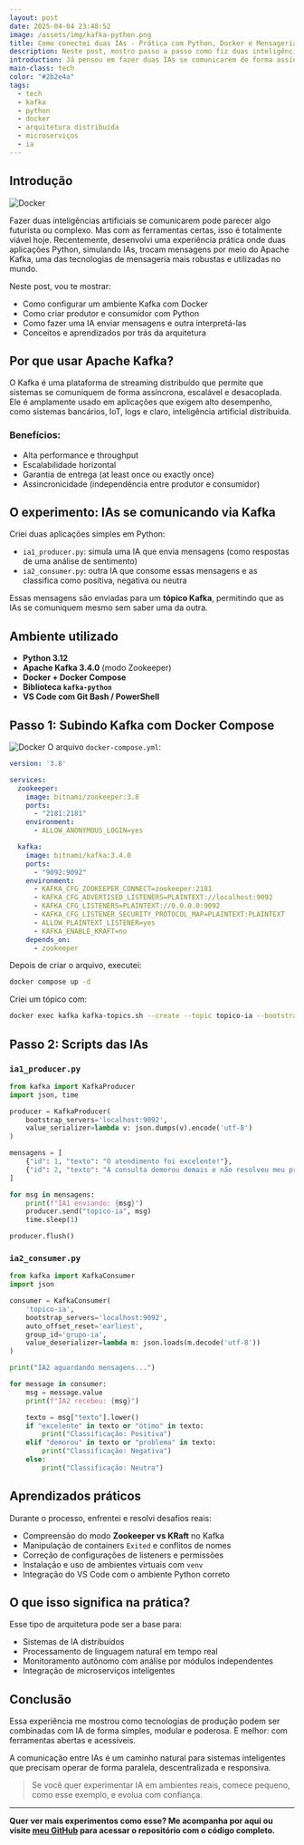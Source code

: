 ```yaml
---
layout: post
date: 2025-04-04 23:48:52
image: /assets/img/kafka-python.png
title: Como conectei duas IAs - Prática com Python, Docker e Mensageria com Apache Kafka
description: Neste post, mostro passo a passo como fiz duas inteligências artificiais conversarem entre si usando Apache Kafka, Python, Docker e conceitos modernos de arquitetura distribuída.
introduction: Já pensou em fazer duas IAs se comunicarem de forma assíncrona, simulando um cenário de microserviços reais? Foi exatamente isso que experimentei, e neste artigo te mostro como funciona na prática essa integração com Kafka.
main-class: tech
color: "#2b2e4a"
tags:
  - tech
  - kafka
  - python
  - docker
  - arquitetura distribuída
  - microserviços
  - ia
---
```


## Introdução

![Docker](assets/img/docker.png)

Fazer duas inteligências artificiais se comunicarem pode parecer algo futurista ou complexo. Mas com as ferramentas certas, isso é totalmente viável hoje. Recentemente, desenvolvi uma experiência prática onde duas aplicações Python, simulando IAs, trocam mensagens por meio do Apache Kafka, uma das tecnologias de mensageria mais robustas e utilizadas no mundo.

Neste post, vou te mostrar:
- Como configurar um ambiente Kafka com Docker
- Como criar produtor e consumidor com Python
- Como fazer uma IA enviar mensagens e outra interpretá-las
- Conceitos e aprendizados por trás da arquitetura

## Por que usar Apache Kafka?

O Kafka é uma plataforma de streaming distribuído que permite que sistemas se comuniquem de forma assíncrona, escalável e desacoplada. Ele é amplamente usado em aplicações que exigem alto desempenho, como sistemas bancários, IoT, logs e claro, inteligência artificial distribuída.

### Benefícios:
- Alta performance e throughput
- Escalabilidade horizontal
- Garantia de entrega (at least once ou exactly once)
- Assincronicidade (independência entre produtor e consumidor)

## O experimento: IAs se comunicando via Kafka

Criei duas aplicações simples em Python:

- `ia1_producer.py`: simula uma IA que envia mensagens (como respostas de uma análise de sentimento)
- `ia2_consumer.py`: outra IA que consome essas mensagens e as classifica como positiva, negativa ou neutra

Essas mensagens são enviadas para um **tópico Kafka**, permitindo que as IAs se comuniquem mesmo sem saber uma da outra.

## Ambiente utilizado

- **Python 3.12**
- **Apache Kafka 3.4.0** (modo Zookeeper)
- **Docker + Docker Compose**
- **Biblioteca `kafka-python`**
- **VS Code com Git Bash / PowerShell**

## Passo 1: Subindo Kafka com Docker Compose

![Docker](assets/img/vscode.png)
O arquivo `docker-compose.yml`:

```yaml
version: '3.8'

services:
  zookeeper:
    image: bitnami/zookeeper:3.8
    ports:
      - "2181:2181"
    environment:
      - ALLOW_ANONYMOUS_LOGIN=yes

  kafka:
    image: bitnami/kafka:3.4.0
    ports:
      - "9092:9092"
    environment:
      - KAFKA_CFG_ZOOKEEPER_CONNECT=zookeeper:2181
      - KAFKA_CFG_ADVERTISED_LISTENERS=PLAINTEXT://localhost:9092
      - KAFKA_CFG_LISTENERS=PLAINTEXT://0.0.0.0:9092
      - KAFKA_CFG_LISTENER_SECURITY_PROTOCOL_MAP=PLAINTEXT:PLAINTEXT
      - ALLOW_PLAINTEXT_LISTENER=yes
      - KAFKA_ENABLE_KRAFT=no
    depends_on:
      - zookeeper
```

Depois de criar o arquivo, executei:

```bash
docker compose up -d
```

Criei um tópico com:

```bash
docker exec kafka kafka-topics.sh --create --topic topico-ia --bootstrap-server localhost:9092 --partitions 1 --replication-factor 1
```

## Passo 2: Scripts das IAs

### `ia1_producer.py`

```python
from kafka import KafkaProducer
import json, time

producer = KafkaProducer(
    bootstrap_servers='localhost:9092',
    value_serializer=lambda v: json.dumps(v).encode('utf-8')
)

mensagens = [
    {"id": 1, "texto": "O atendimento foi excelente!"},
    {"id": 2, "texto": "A consulta demorou demais e não resolveu meu problema."}
]

for msg in mensagens:
    print(f"IA1 enviando: {msg}")
    producer.send("topico-ia", msg)
    time.sleep(1)

producer.flush()
```

### `ia2_consumer.py`

```python
from kafka import KafkaConsumer
import json

consumer = KafkaConsumer(
    'topico-ia',
    bootstrap_servers='localhost:9092',
    auto_offset_reset='earliest',
    group_id='grupo-ia',
    value_deserializer=lambda m: json.loads(m.decode('utf-8'))
)

print("IA2 aguardando mensagens...")

for message in consumer:
    msg = message.value
    print(f"IA2 recebeu: {msg}")

    texto = msg["texto"].lower()
    if "excelente" in texto or "ótimo" in texto:
        print("Classificação: Positiva")
    elif "demorou" in texto or "problema" in texto:
        print("Classificação: Negativa")
    else:
        print("Classificação: Neutra")
```

## Aprendizados práticos

Durante o processo, enfrentei e resolvi desafios reais:

- Compreensão do modo **Zookeeper vs KRaft** no Kafka
- Manipulação de containers `Exited` e conflitos de nomes
- Correção de configurações de listeners e permissões
- Instalação e uso de ambientes virtuais com `venv`
- Integração do VS Code com o ambiente Python correto

## O que isso significa na prática?

Esse tipo de arquitetura pode ser a base para:

- Sistemas de IA distribuídos
- Processamento de linguagem natural em tempo real
- Monitoramento autônomo com análise por módulos independentes
- Integração de microserviços inteligentes

## Conclusão

Essa experiência me mostrou como tecnologias de produção podem ser combinadas com IA de forma simples, modular e poderosa. E melhor: com ferramentas abertas e acessíveis.

A comunicação entre IAs é um caminho natural para sistemas inteligentes que precisam operar de forma paralela, descentralizada e responsiva.

> Se você quer experimentar IA em ambientes reais, comece pequeno, como esse exemplo, e evolua com confiança.

---

**Quer ver mais experimentos como esse? Me acompanha por aqui ou visite [meu GitHub](https://github.com/roberlancarvalho/ia-mensageria) para acessar o repositório com o código completo.**
